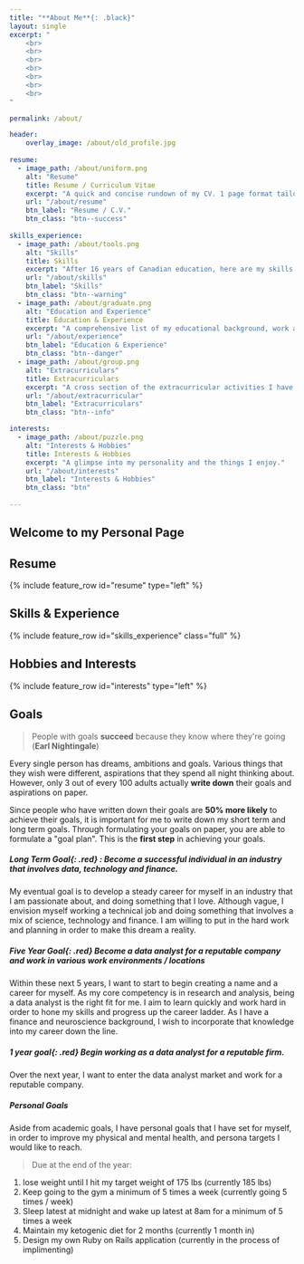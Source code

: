 ```yaml
---
title: "**About Me**{: .black}"
layout: single
excerpt: "
    <br>
    <br>
    <br>
    <br>
    <br>
    <br>
    <br>
"

permalink: /about/

header:
    overlay_image: /about/old_profile.jpg
    
resume:
  - image_path: /about/uniform.png
    alt: "Resume"
    title: Resume / Curriculum Vitae
    excerpt: "A quick and concise rundown of my CV. 1 page format tailored to finance and tech industries."
    url: "/about/resume"
    btn_label: "Resume / C.V." 
    btn_class: "btn--success"
    
skills_experience:
  - image_path: /about/tools.png
    alt: "Skills"
    title: Skills
    excerpt: "After 16 years of Canadian education, here are my skills and core competencies."
    url: "/about/skills"
    btn_label: "Skills" 
    btn_class: "btn--warning"
  - image_path: /about/graduate.png
    alt: "Education and Experience"
    title: Education & Experience
    excerpt: "A comprehensive list of my educational background, work and research experience, extracurricular and volunteer activities."
    url: "/about/experience"
    btn_label: "Education & Experience" 
    btn_class: "btn--danger"
  - image_path: /about/group.png
    alt: "Extracurriculars"
    title: Extracurriculars
    excerpt: "A cross section of the extracurricular activities I have participated in and the clubs / organizations I have volunteered for."
    url: "/about/extracurricular"
    btn_label: "Extracurriculars" 
    btn_class: "btn--info"

interests:
  - image_path: /about/puzzle.png
    alt: "Interests & Hobbies"
    title: Interests & Hobbies
    excerpt: "A glimpse into my personality and the things I enjoy."
    url: "/about/interests"
    btn_label: "Interests & Hobbies" 
    btn_class: "btn"
    
---
```


<!--feature row 
    This feature row is to have 4 feature rows with links to showcase my different qualities. 1: Education and training, 
    2. Skills, 3. experience, 4, extracurriculars : all bundled under skills + education 
    Next: Interests + hobbies
        Sports Played: Go to the gym : Fitness, swimming (instructor) + first aid instructor 
    Resume (FIRST), clear, concise way list 
    Next: Get to know me, FAQ, views, opinions 
    Lastly: Goals, ambitions, dreams 
    RESUM
    
-->
<!--{% include toc title="About Henry" %}-->

## Welcome to my Personal Page 

## Resume
{% include feature_row id="resume" type="left" %}

## Skills & Experience
{% include feature_row id="skills_experience" class="full" %}

## Hobbies and Interests
{% include feature_row id="interests" type="left" %}


## Goals 

>People with goals **succeed** because they know where they're going (**Earl Nightingale**)

Every single person has dreams, ambitions and goals. Various things that they wish were different, aspirations that they spend all night thinking about. However, only 3 out of every 100 adults actually **write down** their goals and aspirations on paper. 

Since people who have written down their goals are **50% more likely** to achieve their goals, it is important for me to write down my short term and long term goals. Through formulating your goals on paper, you are able to formulate a "goal plan". This is the **first step** in achieving your goals. 

##### **Long Term Goal**{: .red} : Become a successful individual in an industry that involves data, technology and finance. 
My eventual goal is to develop a steady career for myself in an industry that I am passionate about, and doing something that I love. Although vague, I envision myself working a technical job and doing something that involves a mix of science, technology and finance. I am willing to put in the hard work and planning in order to make this dream a reality. 

##### **Five Year Goal**{: .red}  Become a data analyst for a reputable company and work in various work environments / locations 
Within these next 5 years, I want to start to begin creating a name and a career for myself. As my core competency is in research and analysis, being a data analyst is the right fit for me. I aim to learn quickly and work hard in order to hone my skills and progress up the career ladder. As I have a finance and neuroscience background, I wish to incorporate that knowledge into my career down the line. 

##### **1 year goal**{: .red} Begin working as a data analyst for a reputable firm. 
Over the next year, I want to enter the data analyst market and work for a reputable company. 

##### Personal Goals 

Aside from academic goals, I have personal goals that I have set for myself, in order to improve my physical and mental health, and persona targets I would like to reach. 

> Due at the end of the year: 

1. lose weight until I hit my target weight of 175 lbs (currently 185 lbs)
2. Keep going to the gym a minimum of 5 times a week (currently going 5 times / week)
3. Sleep latest at midnight and wake up latest at 8am for a minimum of 5 times a week 
4. Maintain my ketogenic diet for 2 months (currently 1 month in)
5. Design my own Ruby on Rails application (currently in the process of implimenting)



